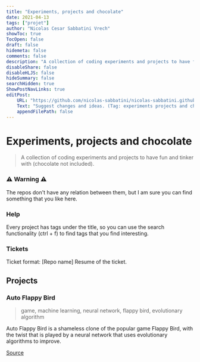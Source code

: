 ```yaml
---
title: "Experiments, projects and chocolate"
date: 2021-04-13
tags: ["projet"]
author: "Nicolas Cesar Sabbatini Vrech"
showToc: true
TocOpen: false
draft: false
hidemeta: false 
comments: false
description: "A collection of coding experiments and projects to have fun and tinker with (chocolate not included)."
disableShare: false
disableHLJS: false
hideSummary: false
searchHidden: true
ShowPostNavLinks: true
editPost:
    URL: "https://github.com/nicolas-sabbatini/nicolas-sabbatini.github.io/issues"
    Text: "Suggest changes and ideas. (Tag: experiments projects and chocolate)"
    appendFilePath: false
---
```

# Experiments, projects and chocolate
> A collection of coding experiments and projects to have fun and tinker with (chocolate not included).

### ⚠ Warning ⚠
The repos don't have any relation between them, but I am sure you can find something that you like here.

### Help
Every project has tags under the title, so you can use the search functionality (ctrl + f) to find tags that you find interesting.

### Tickets
Ticket format: [Repo name] Resume of the ticket.

## Projects
### Auto Flappy Bird
> game, machine learning, neural network, flappy bird, evolutionary algorithm 

Auto Flappy Bird is a shameless clone of the popular game Flappy Bird, with the twist that is played by a neural network that uses evolutionary algorithms to improve.

[Source](https://git.sr.ht/~nik_codes/auto-flappy-bird)
